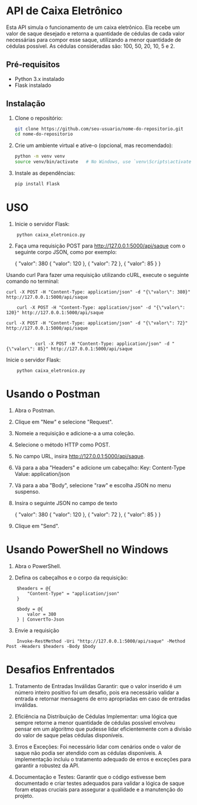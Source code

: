 # API de Caixa Eletrônico

Esta API simula o funcionamento de um caixa eletrônico. Ela recebe um valor de saque desejado e retorna a quantidade de cédulas de cada valor necessárias para compor esse saque, utilizando a menor quantidade de cédulas possível. As cédulas consideradas são: 100, 50, 20, 10, 5 e 2.

## Pré-requisitos

- Python 3.x instalado
- Flask instalado

## Instalação

1. Clone o repositório:
   ```bash
   git clone https://github.com/seu-usuario/nome-do-repositorio.git
   cd nome-do-repositorio

2. Crie um ambiente virtual e ative-o (opcional, mas recomendado):
    ```bash
    python -m venv venv
    source venv/bin/activate   # No Windows, use `venv\Scripts\activate`

3. Instale as dependências:
    ```bash 
    pip install Flask
    
  # USO
1. Inicie o servidor Flask:
``` 
    python caixa_eletronico.py
```

2. Faça uma requisição POST para http://127.0.0.1:5000/api/saque com o seguinte corpo JSON, como por exemplo:

    {
    "valor": 380
     { "valor": 120 }, { "valor": 72 }, { "valor": 85 }
    }


Usando curl
Para fazer uma requisição utilizando cURL, execute o seguinte comando no terminal:


    curl -X POST -H "Content-Type: application/json" -d "{\"valor\": 380}" http://127.0.0.1:5000/api/saque 
```
    curl -X POST -H "Content-Type: application/json" -d "{\"valor\": 120}" http://127.0.0.1:5000/api/saque
```
          
    curl -X POST -H "Content-Type: application/json" -d "{\"valor\": 72}" http://127.0.0.1:5000/api/saque
 ```
            
            curl -X POST -H "Content-Type: application/json" -d "{\"valor\": 85}" http://127.0.0.1:5000/api/saque
```
 

Inicie o servidor Flask:

        python caixa_eletronico.py
       
    
        
       
# Usando o Postman
1. Abra o Postman.

2. Clique em "New" e selecione "Request".
3. Nomeie a requisição e adicione-a a uma coleção.
4. Selecione o método HTTP como POST.
5. No campo URL, insira http://127.0.0.1:5000/api/saque.
6. Vá para a aba "Headers" e adicione um cabeçalho:
Key: Content-Type
Value: application/json
7. Vá para a aba "Body", selecione "raw" e escolha JSON no menu suspenso.
8. Insira o seguinte JSON no campo de texto

    {
    "valor": 380  { "valor": 120 }, { "valor": 72 }, { "valor": 85 }
    }

9. Clique em "Send".

# Usando PowerShell no Windows

1. Abra o PowerShell.

2. Defina os cabeçalhos e o corpo da requisição:
```
    $headers = @{
        "Content-Type" = "application/json"
    }

    $body = @{
        valor = 380
    } | ConvertTo-Json
```
3. Envie a requisição
```
    Invoke-RestMethod -Uri "http://127.0.0.1:5000/api/saque" -Method Post -Headers $headers -Body $body
```

# Desafios Enfrentados 

1. Tratamento de Entradas Inválidas Garantir: que o valor inserido é um número inteiro positivo foi um desafio, pois era necessário validar a entrada e retornar mensagens de erro apropriadas em caso de entradas inválidas.

2. Eficiência na Distribuição de Cédulas Implementar: uma lógica que sempre retorne a menor quantidade de cédulas possível envolveu pensar em um algoritmo que pudesse lidar eficientemente com a divisão do valor de saque pelas cédulas disponíveis.

3. Erros e Exceções: Foi necessário lidar com cenários onde o valor de saque não podia ser atendido com as cédulas disponíveis. A implementação incluiu o tratamento adequado de erros e exceções para garantir a robustez da API.

4. Documentação e Testes: Garantir que o código estivesse bem documentado e criar testes adequados para validar a lógica de saque foram etapas cruciais para assegurar a qualidade e a manutenção do projeto.